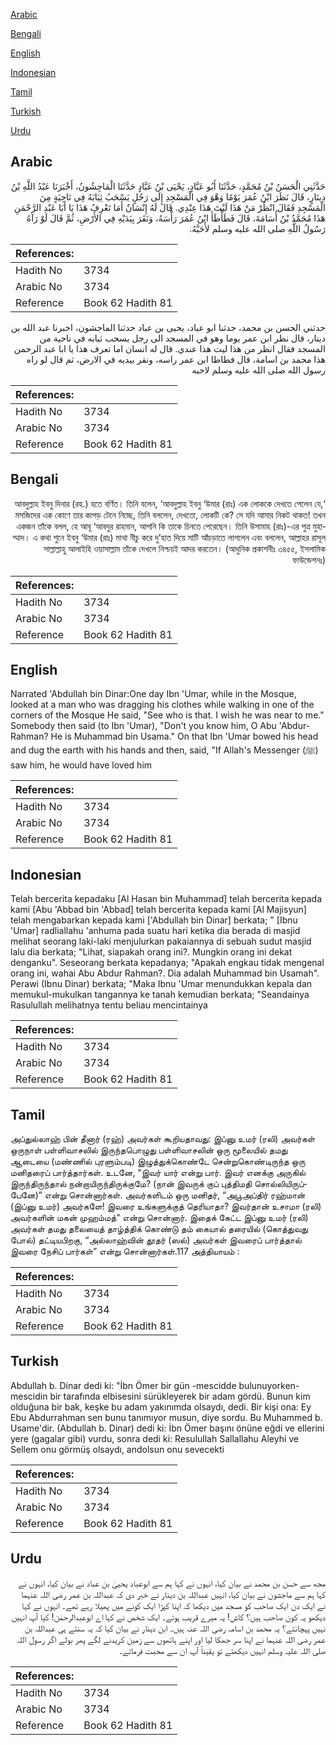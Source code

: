 [Arabic](#arabic)

[Bengali](#bengali)

[English](#english)

[Indonesian](#indonesian)

[Tamil](#tamil)

[Turkish](#turkish)

[Urdu](#urdu)

## Arabic


<div dir="rtl" lang="ar" style={{fontSize:'larger',backgroundColor:'#f8f9fa',padding:20}}>
حَدَّثَنِي الْحَسَنُ بْنُ مُحَمَّدٍ، حَدَّثَنَا أَبُو عَبَّادٍ، يَحْيَى بْنُ عَبَّادٍ حَدَّثَنَا الْمَاجِشُونُ، أَخْبَرَنَا عَبْدُ اللَّهِ بْنُ دِينَارٍ، قَالَ نَظَرَ ابْنُ عُمَرَ يَوْمًا وَهْوَ فِي الْمَسْجِدِ إِلَى رَجُلٍ يَسْحَبُ ثِيَابَهُ فِي نَاحِيَةٍ مِنَ الْمَسْجِدِ فَقَالَ انْظُرْ مَنْ هَذَا لَيْتَ هَذَا عِنْدِي‏.‏ قَالَ لَهُ إِنْسَانٌ أَمَا تَعْرِفُ هَذَا يَا أَبَا عَبْدِ الرَّحْمَنِ هَذَا مُحَمَّدُ بْنُ أُسَامَةَ، قَالَ فَطَأْطَأَ ابْنُ عُمَرَ رَأْسَهُ، وَنَقَرَ بِيَدَيْهِ فِي الأَرْضِ، ثُمَّ قَالَ لَوْ رَآهُ رَسُولُ اللَّهِ صلى الله عليه وسلم لأَحَبَّهُ‏.‏
</div>
<div style={{backgroundColor:'#f8f9fa',padding:20, marginBottom: 10}}><table> <thead> <tr> <th>References:</th> <th></th> </tr> </thead> <tbody><tr><td>Hadith No</td><td>3734</td></tr><tr><td>Arabic No</td><td>3734</td></tr><tr><td>Reference</td><td>Book 62 Hadith 81</td></tr></tbody></table></div>


<div dir="rtl" lang="ar" style={{fontSize:'larger',backgroundColor:'#f8f9fa',padding:20}}>
حدثني الحسن بن محمد، حدثنا ابو عباد، يحيى بن عباد حدثنا الماجشون، اخبرنا عبد الله بن دينار، قال نظر ابن عمر يوما وهو في المسجد الى رجل يسحب ثيابه في ناحية من المسجد فقال انظر من هذا ليت هذا عندي. قال له انسان اما تعرف هذا يا ابا عبد الرحمن هذا محمد بن اسامة، قال فطاطا ابن عمر راسه، ونقر بيديه في الارض، ثم قال لو راه رسول الله صلى الله عليه وسلم لاحبه
</div>
<div style={{backgroundColor:'#f8f9fa',padding:20, marginBottom: 10}}><table> <thead> <tr> <th>References:</th> <th></th> </tr> </thead> <tbody><tr><td>Hadith No</td><td>3734</td></tr><tr><td>Arabic No</td><td>3734</td></tr><tr><td>Reference</td><td>Book 62 Hadith 81</td></tr></tbody></table></div>

## Bengali


<div dir="rtl" lang="bn" style={{fontSize:'larger',backgroundColor:'#f8f9fa',padding:20}}>
‘আবদুল্লাহ ইবনু দিনার (রহ.) হতে বর্ণিত। তিনি বলেন, ‘আবদুল্লাহ ইবনু ‘উমার (রাঃ) এক লোককে দেখতে পেলেন যে, মসজিদের এক কোণে তার কাপড় টেনে নিচ্ছে, তিনি বললেন, দেখতো, লোকটি কে? সে যদি আমার নিকট থাকত! তখন একজন তাঁকে বলল, হে আবূ ‘আবদুর রাহমান, আপনি কি তাকে চিনতে পেরেছেন। তিনি উসামাহ (রাঃ)-এর পুত্র মুহাম্মাদ। এ কথা শুনে ইবনু ‘উমার (রাঃ) মাথা নীচু করে দু’হাত দিয়ে মাটি আঁচড়াতে লাগলেন এবং বললেন, আল্লাহর রাসূল সাল্লাল্লাহু আলাইহি ওয়াসাল্লাম তাঁকে দেখলে নিশ্চয়ই আদর করতেন। (আধুনিক প্রকাশনীঃ ৩৪৫৫, ইসলামিক ফাউন্ডেশনঃ)
</div>
<div style={{backgroundColor:'#f8f9fa',padding:20, marginBottom: 10}}><table> <thead> <tr> <th>References:</th> <th></th> </tr> </thead> <tbody><tr><td>Hadith No</td><td>3734</td></tr><tr><td>Arabic No</td><td>3734</td></tr><tr><td>Reference</td><td>Book 62 Hadith 81</td></tr></tbody></table></div>

## English


<div dir="ltr" lang="en" style={{fontSize:'larger',backgroundColor:'#f8f9fa',padding:20}}>
Narrated 'Abdullah bin Dinar:One day Ibn 'Umar, while in the Mosque, looked at a man who was dragging his clothes while walking in one of the corners of the Mosque He said, "See who is that. I wish he was near to me." Somebody then said (to Ibn 'Umar), "Don't you know him, O Abu 'Abdur-Rahman? He is Muhammad bin Usama." On that Ibn 'Umar bowed his head and dug the earth with his hands and then, said, "If Allah's Messenger (ﷺ) saw him, he would have loved him
</div>
<div style={{backgroundColor:'#f8f9fa',padding:20, marginBottom: 10}}><table> <thead> <tr> <th>References:</th> <th></th> </tr> </thead> <tbody><tr><td>Hadith No</td><td>3734</td></tr><tr><td>Arabic No</td><td>3734</td></tr><tr><td>Reference</td><td>Book 62 Hadith 81</td></tr></tbody></table></div>

## Indonesian


<div dir="ltr" lang="id" style={{fontSize:'larger',backgroundColor:'#f8f9fa',padding:20}}>
Telah bercerita kepadaku [Al Hasan bin Muhammad] telah bercerita kepada kami [Abu 'Abbad bin 'Abbad] telah bercerita kepada kami [Al Majisyun] telah mengabarkan kepada kami ['Abdullah bin Dinar] berkata; " [Ibnu 'Umar] radliallahu 'anhuma pada suatu hari ketika dia berada di masjid melihat seorang laki-laki menjulurkan pakaiannya di sebuah sudut masjid lalu dia berkata; "Lihat, siapakah orang ini?. Mungkin orang ini dekat denganku". Seseorang berkata kepadanya; "Apakah engkau tidak mengenal orang ini, wahai Abu Abdur Rahman?. Dia adalah Muhammad bin Usamah". Perawi (Ibnu Dinar) berkata; "Maka Ibnu 'Umar menundukkan kepala dan memukul-mukulkan tangannya ke tanah kemudian berkata; "Seandainya Rasulullah melihatnya tentu beliau mencintainya
</div>
<div style={{backgroundColor:'#f8f9fa',padding:20, marginBottom: 10}}><table> <thead> <tr> <th>References:</th> <th></th> </tr> </thead> <tbody><tr><td>Hadith No</td><td>3734</td></tr><tr><td>Arabic No</td><td>3734</td></tr><tr><td>Reference</td><td>Book 62 Hadith 81</td></tr></tbody></table></div>

## Tamil


<div dir="ltr" lang="ta" style={{fontSize:'larger',backgroundColor:'#f8f9fa',padding:20}}>
அப்துல்லாஹ் பின் தீனார் (ரஹ்) அவர்கள் கூறியதாவது: இப்னு உமர் (ரலி) அவர்கள் ஒருநாள் பள்ளிவாசலில் இருந்தபொழுது பள்ளிவாசலின் ஒரு மூலையில் தமது ஆடையை (மண்ணில் புரளும்படி) இழுத்துக்கொண்டே சென்றுகொண்டிருந்த ஒரு மனிதரைப் பார்த்தார்கள். உடனே, “இவர் யார் என்று பார். இவர் எனக்கு அருகில் இருந்திருந்தால் நன்றாயிருந்திருக்குமே? (நான் இவருக் குப் புத்திமதி சொல்லியிருப்பேனே)” என்று சொன்னார்கள். அவர்களிடம் ஒரு மனிதர், “அபூஅப்திர் ரஹ்மான் (இப்னு உமர்) அவர்களே! இவரை உங்களுக்குத் தெரியாதா? இவர்தான் உசாமா (ரலி) அவர்களின் மகன் முஹம்மத்” என்று சொன்னார். இதைக் கேட்ட இப்னு உமர் (ரலி) அவர்கள் தமது தலையைத் தாழ்த்திக் கொண்டு தம் கையால் தரையில் (கொத்துவது போல்) தட்டியபிறகு, “அல்லாஹ்வின் தூதர் (ஸல்) அவர்கள் இவரைப் பார்த்தால் இவரை நேசிப் பார்கள்” என்று சொன்னார்கள்.117 அத்தியாயம் :
</div>
<div style={{backgroundColor:'#f8f9fa',padding:20, marginBottom: 10}}><table> <thead> <tr> <th>References:</th> <th></th> </tr> </thead> <tbody><tr><td>Hadith No</td><td>3734</td></tr><tr><td>Arabic No</td><td>3734</td></tr><tr><td>Reference</td><td>Book 62 Hadith 81</td></tr></tbody></table></div>

## Turkish


<div dir="ltr" lang="tr" style={{fontSize:'larger',backgroundColor:'#f8f9fa',padding:20}}>
Abdullah b. Dinar dedi ki: "İbn Ömer bir gün -mescidde bulunuyorken- mescidin bir tarafında elbisesini sürükleyerek bir adam gördü. Bunun kim olduğuna bir bak, keşke bu adam yakınımda olsaydı, dedi. Bir kişi ona: Ey Ebu Abdurrahman sen bunu tanımıyor musun, diye sordu. Bu Muhammed b. Usame'dir. (Abdullah b. Dinar) dedi ki: İbn Ömer başını önüne eğdi ve ellerini yere (gagalar gibi) vurdu, sonra dedi ki: Resulullah Sallallahu Aleyhi ve Sellem onu görmüş olsaydı, andolsun onu sevecekti
</div>
<div style={{backgroundColor:'#f8f9fa',padding:20, marginBottom: 10}}><table> <thead> <tr> <th>References:</th> <th></th> </tr> </thead> <tbody><tr><td>Hadith No</td><td>3734</td></tr><tr><td>Arabic No</td><td>3734</td></tr><tr><td>Reference</td><td>Book 62 Hadith 81</td></tr></tbody></table></div>

## Urdu


<div dir="rtl" lang="ur" style={{fontSize:'larger',backgroundColor:'#f8f9fa',padding:20}}>
مجھ سے حسن بن محمد نے بیان کیا، انہوں نے کہا ہم سے ابوعباد یحییٰ بن عباد نے بیان کیا، انہوں نے کہا ہم سے ماجشون نے بیان کیا، انہیں عبداللہ بن دینار نے خبر دی کہ عبداللہ بن عمر رضی اللہ عنہما نے ایک دن ایک صاحب کو مسجد میں دیکھا کہ اپنا کپڑا ایک کونے میں پھیلا رہے تھے۔ انہوں نے کہا دیکھو یہ کون صاحب ہیں؟ کاش! یہ میرے قریب ہوتے۔ ایک شخص نے کہا اے ابوعبدالرحمٰن! کیا آپ انہیں نہیں پہچانتے؟ یہ محمد بن اسامہ رضی اللہ عنہ ہیں۔ ابن دینار نے بیان کیا کہ یہ سنتے ہی عبداللہ بن عمر رضی اللہ عنہما نے اپنا سر جھکا لیا اور اپنے ہاتھوں سے زمین کریدنے لگے پھر بولے اگر رسول اللہ صلی اللہ علیہ وسلم انہیں دیکھتے تو یقیناً آپ ان سے محبت فرماتے۔
</div>
<div style={{backgroundColor:'#f8f9fa',padding:20, marginBottom: 10}}><table> <thead> <tr> <th>References:</th> <th></th> </tr> </thead> <tbody><tr><td>Hadith No</td><td>3734</td></tr><tr><td>Arabic No</td><td>3734</td></tr><tr><td>Reference</td><td>Book 62 Hadith 81</td></tr></tbody></table></div>